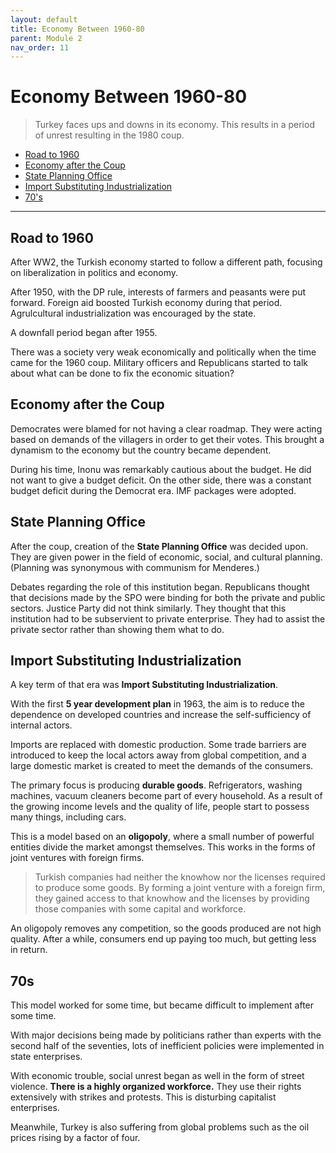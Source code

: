 ```yaml
---
layout: default
title: Economy Between 1960-80
parent: Module 2
nav_order: 11
---
```


# Economy Between 1960-80

> Turkey faces ups and downs in its economy. This results in a period of unrest resulting in the 1980 coup.

* [Road to 1960](#road-to-1960)
* [Economy after the Coup](#economy-after-coup)
* [State Planning Office](#state-planning-office)
* [Import Substituting Industrialization](#import-substituting-industrialization)
* [70's](#70s)

---

## Road to 1960

After WW2, the Turkish economy started to follow a different path, focusing on liberalization in politics and economy.

After 1950, with the DP rule, interests of farmers and peasants were put forward. Foreign aid boosted Turkish economy during that period. Agrulcultural industrialization was encouraged by the state.

A downfall period began after 1955. 

There was a society very weak economically and politically when the time came for the 1960 coup. Military officers and Republicans started to talk about what can be done to fix the economic situation?

## Economy after the Coup

Democrates were blamed for not having a clear roadmap. They were acting based on demands of the villagers in order to get their votes. This brought a dynamism to the economy but the country became dependent.

During his time, Inonu was remarkably cautious about the budget. He did not want to give a budget deficit. On the other side, there was a constant budget deficit during the Democrat era. IMF packages were adopted.

## State Planning Office

After the coup, creation of the **State Planning Office** was decided upon. They are given power in the field of economic, social, and cultural planning. (Planning was synonymous with communism for Menderes.)

Debates regarding the role of this institution began. Republicans thought that decisions made by the SPO were binding for both the private and public sectors. Justice Party did not think similarly. They thought that this institution had to be subservient to private enterprise. They had to assist the private sector rather than showing them what to do. 

## Import Substituting Industrialization

A key term of that era was **Import Substituting Industrialization**.

With the first **5 year development plan** in 1963, the aim is to reduce the dependence on developed countries and increase the self-sufficiency of internal actors. 

Imports are replaced with domestic production. Some trade barriers are introduced to keep the local actors away from global competition, and a large domestic market is created to meet the demands of the consumers.

The primary focus is producing **durable goods**. Refrigerators, washing machines, vacuum cleaners become part of every household. As a result of the growing income levels and the quality of life, people start to possess many things, including cars.

This is a model based on an **oligopoly**, where a small number of powerful entities divide the market amongst themselves. This works in the forms of joint ventures with foreign firms.
> Turkish companies had neither the knowhow nor the licenses required to produce some goods. 
> By forming a joint venture with a foreign firm, they gained access to that knowhow and the licenses by providing those companies with some capital and workforce.

An oligopoly removes any competition, so the goods produced are not high quality. After a while, consumers end up paying too much, but getting less in return.

## 70s

This model worked for some time, but became difficult to implement after some time. 

With major decisions being made by politicians rather than experts with the second half of the seventies, lots of inefficient policies were implemented in state enterprises.

With economic trouble, social unrest began as well in the form of street violence. **There is a highly organized workforce.** They use their rights extensively with strikes and protests. This is disturbing capitalist enterprises. 

Meanwhile, Turkey is also suffering from global problems such as the oil prices rising by a factor of four.














